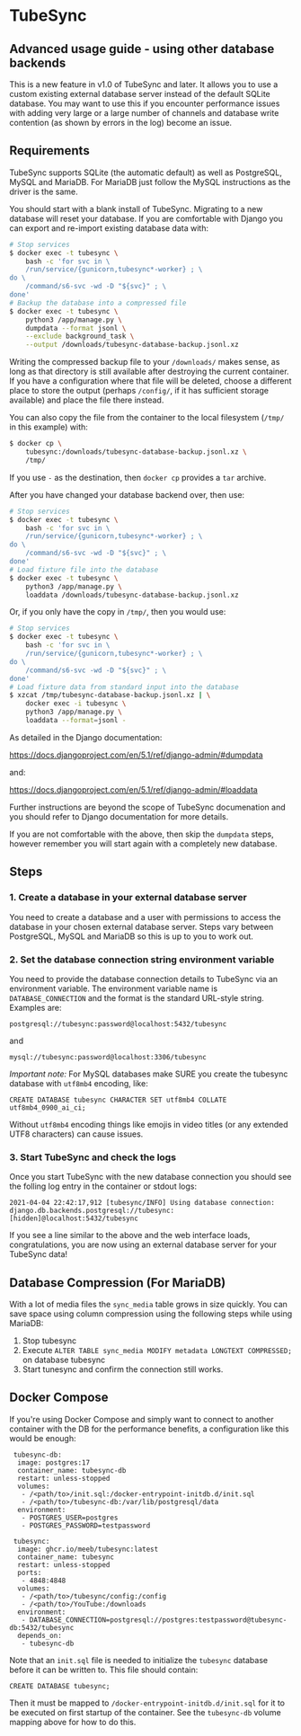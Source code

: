 # TubeSync

## Advanced usage guide - using other database backends

This is a new feature in v1.0 of TubeSync and later. It allows you to use a custom
existing external database server instead of the default SQLite database. You may want
to use this if you encounter performance issues with adding very large or a large
number of channels and database write contention (as shown by errors in the log)
become an issue.

## Requirements

TubeSync supports SQLite (the automatic default) as well as PostgreSQL, MySQL and
MariaDB. For MariaDB just follow the MySQL instructions as the driver is the same.

You should start with a blank install of TubeSync. Migrating to a new database will
reset your database. If you are comfortable with Django you can export and re-import
existing database data with:

```bash
# Stop services
$ docker exec -t tubesync \
    bash -c 'for svc in \
    /run/service/{gunicorn,tubesync*-worker} ; \
do \
    /command/s6-svc -wd -D "${svc}" ; \
done'
# Backup the database into a compressed file
$ docker exec -t tubesync \
    python3 /app/manage.py \
    dumpdata --format jsonl \
    --exclude background_task \
    --output /downloads/tubesync-database-backup.jsonl.xz
```

Writing the compressed backup file to your `/downloads/` makes sense, as long as that directory is still available after destroying the current container.
If you have a configuration where that file will be deleted, choose a different place to store the output (perhaps `/config/`, if it has sufficient storage available) and place the file there instead.

You can also copy the file from the container to the local filesystem (`/tmp/` in this example) with:

```bash
$ docker cp \
    tubesync:/downloads/tubesync-database-backup.jsonl.xz \
    /tmp/
```

If you use `-` as the destination, then `docker cp` provides a `tar` archive.

After you have changed your database backend over, then use:

```bash
# Stop services
$ docker exec -t tubesync \
    bash -c 'for svc in \
    /run/service/{gunicorn,tubesync*-worker} ; \
do \
    /command/s6-svc -wd -D "${svc}" ; \
done'
# Load fixture file into the database
$ docker exec -t tubesync \
    python3 /app/manage.py \
    loaddata /downloads/tubesync-database-backup.jsonl.xz
```

Or, if you only have the copy in `/tmp/`, then you would use:
```bash
# Stop services
$ docker exec -t tubesync \
    bash -c 'for svc in \
    /run/service/{gunicorn,tubesync*-worker} ; \
do \
    /command/s6-svc -wd -D "${svc}" ; \
done'
# Load fixture data from standard input into the database
$ xzcat /tmp/tubesync-database-backup.jsonl.xz | \
    docker exec -i tubesync \
    python3 /app/manage.py \
    loaddata --format=jsonl -
```

As detailed in the Django documentation:

https://docs.djangoproject.com/en/5.1/ref/django-admin/#dumpdata

and:

https://docs.djangoproject.com/en/5.1/ref/django-admin/#loaddata

Further instructions are beyond the scope of TubeSync documenation and you should refer
to Django documentation for more details.

If you are not comfortable with the above, then skip the `dumpdata` steps, however
remember you will start again with a completely new database.

## Steps

### 1. Create a database in your external database server

You need to create a database and a user with permissions to access the database in
your chosen external database server. Steps vary between PostgreSQL, MySQL and MariaDB
so this is up to you to work out.

### 2. Set the database connection string environment variable

You need to provide the database connection details to TubeSync via an environment
variable. The environment variable name is `DATABASE_CONNECTION` and the format is the
standard URL-style string. Examples are:

`postgresql://tubesync:password@localhost:5432/tubesync`

and

`mysql://tubesync:password@localhost:3306/tubesync`

*Important note:* For MySQL databases make SURE you create the tubesync database with
`utf8mb4` encoding, like:

`CREATE DATABASE tubesync CHARACTER SET utf8mb4 COLLATE utf8mb4_0900_ai_ci;`

Without `utf8mb4` encoding things like emojis in video titles (or any extended UTF8
characters) can cause issues.

### 3. Start TubeSync and check the logs

Once you start TubeSync with the new database connection you should see the folling log
entry in the container or stdout logs:

`2021-04-04 22:42:17,912 [tubesync/INFO] Using database connection: django.db.backends.postgresql://tubesync:[hidden]@localhost:5432/tubesync`

If you see a line similar to the above and the web interface loads, congratulations,
you are now using an external database server for your TubeSync data!

## Database Compression (For MariaDB)
With a lot of media files the `sync_media` table grows in size quickly.
You can save space using column compression using the following steps while using MariaDB:

 1. Stop tubesync 
 2. Execute `ALTER TABLE sync_media MODIFY metadata LONGTEXT COMPRESSED;` on database tubesync
 3. Start tunesync and confirm the connection still works.

## Docker Compose

If you're using Docker Compose and simply want to connect to another container with
the DB for the performance benefits, a configuration like this would be enough:

```
 tubesync-db:
  image: postgres:17
  container_name: tubesync-db
  restart: unless-stopped
  volumes:
   - /<path/to>/init.sql:/docker-entrypoint-initdb.d/init.sql
   - /<path/to>/tubesync-db:/var/lib/postgresql/data
  environment:
   - POSTGRES_USER=postgres
   - POSTGRES_PASSWORD=testpassword

 tubesync:
  image: ghcr.io/meeb/tubesync:latest
  container_name: tubesync
  restart: unless-stopped
  ports:
   - 4848:4848
  volumes:
   - /<path/to>/tubesync/config:/config
   - /<path/to>/YouTube:/downloads
  environment:
   - DATABASE_CONNECTION=postgresql://postgres:testpassword@tubesync-db:5432/tubesync
  depends_on:
   - tubesync-db
```

Note that an `init.sql` file is needed to initialize the `tubesync`
database before it can be written to. This file should contain:

```
CREATE DATABASE tubesync;
```


Then it must be mapped to `/docker-entrypoint-initdb.d/init.sql` for it
to be executed on first startup of the container. See the `tubesync-db`
volume mapping above for how to do this.
